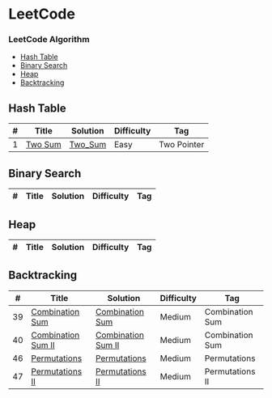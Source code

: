 LeetCode
========

### LeetCode Algorithm
* [Hash Table](https://github.com/danghai/leetcode#hash-table)
* [Binary Search](https://github.com/danghai/leetcode#binary-search)
* [Heap](https://github.com/danghai/leetcode#heap)
* [Backtracking](https://github.com/danghai/leetcode#backtracking)



## Hash Table
| # | Title | Solution | Difficulty | Tag |
|---| ----- | -------- | ---------- | --- |
|1|[Two Sum](https://leetcode.com/problems/two-sum/) | [Two_Sum](./src/1.py)|Easy| Two Pointer |


## Binary Search
| # | Title | Solution | Difficulty | Tag |
|---| ----- | -------- | ---------- | --- |


## Heap
| # | Title | Solution | Difficulty | Tag |
|---| ----- | -------- | ---------- | --- |


## Backtracking
| # | Title | Solution | Difficulty | Tag |
|---| ----- | -------- | ---------- | --- |
|39|[Combination Sum](https://leetcode.com/problems/combination-sum/) | [Combination Sum](./src/backtracking/39.py)|Medium| Combination Sum |
|40|[Combination Sum II](https://leetcode.com/problems/combination-sum-ii/) | [Combination Sum II](./src/backtracking/40.py)|Medium| Combination Sum |
|46|[Permutations](https://leetcode.com/problems/permutations/) | [Permutations](./src/backtracking/46.py)|Medium| Permutations |
|47|[Permutations II](https://leetcode.com/problems/permutations-ii/) | [Permutations II](./src/backtracking/47.py)|Medium| Permutations II |
